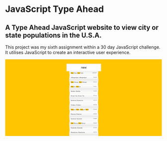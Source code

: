 # JavaScript Type Ahead

## A Type Ahead JavaScript website to view city or state populations in the U.S.A.

This project was my sixth assignment within a 30 day JavaScript challenge. It utilises JavaScript to create an interactive user experience.

<img src="assets/images/Type-Ahead.png" alt="An image of the website">
